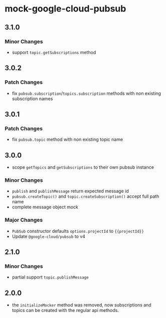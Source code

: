 # mock-google-cloud-pubsub

## 3.1.0

### Minor Changes

- support `topic.getSubscriptions` method

## 3.0.2

### Patch Changes

- fix `pubsub.subscription`/`topics.subscription` methods with non existing subscription names

## 3.0.1

### Patch Changes

- fix `pubsub.topic` method with non existing topic name

## 3.0.0

- scope `getTopics` and `getSubscriptions` to their own pubsub instance

### Minor Changes

- `publish` and `publishMessage` return expected message id
- `pubsub.createTopic()` and `topic.createSubscription()` accept full path name
- complete message object mock

### Major Changes

- `PubSub` constructor defaults `options.projectId` to `{{projectId}}`
- Update `@google-cloud/pubsub` to v4

## 2.1.0

### Minor Changes

- partial support `topic.publishMessage`

## 2.0.0

- the `initializeMocker` method was removed, now subscriptions and topics can be created with the regular api methods.
